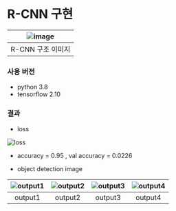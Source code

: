 # R-CNN 구현

|![image](https://github.com/NamOhSeung/Oh-Seung-Nam/assets/98510923/55650025-3e75-4334-8bd9-e2818ab32a8c)|
|:---:|
|R-CNN 구조 이미지|



### 사용 버전
- python 3.8
- tensorflow 2.10


### 결과

- loss
  
![loss](https://github.com/NamOhSeung/Oh-Seung-Nam/assets/98510923/566ac82e-db9b-4cc3-b39d-a650d18f658c)

- accuracy = 0.95 , val accuracy = 0.0226
  

- object detection image
  
|![output1](https://github.com/NamOhSeung/Oh-Seung-Nam/assets/98510923/30243338-c511-4e63-84d1-7ba8da9a7b3d)|![output2](https://github.com/NamOhSeung/Oh-Seung-Nam/assets/98510923/f3fe5174-aec6-4653-8e58-ca46f7bd135e)|![output3](https://github.com/NamOhSeung/Oh-Seung-Nam/assets/98510923/9a95455a-6b3d-4a3f-a72b-c5b846fb246e)|![output4](https://github.com/NamOhSeung/Oh-Seung-Nam/assets/98510923/757e20c4-5b95-4d5f-b886-e1fbff46d4ad)|
|:---:|:---:|:---:|:---:|
|output1|output2|output3|output4|




  




